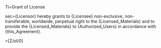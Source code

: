 Ti=Grant of License

sec={Licensor} hereby grants to {Licensee} non-exclusive, non-transferable, worldwide, perpetual right to the {Licensed_Materials} and to provide the {Licensed_Materials} to {Authorized_Users} in accordance with {this_Agreement}.

=[Z/ol/0]
